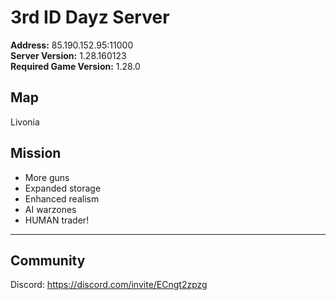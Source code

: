 # 3rd ID Dayz Server

**Address:** 85.190.152.95:11000  
**Server Version:** 1.28.160123  
**Required Game Version:** 1.28.0

## Map
Livonia

## Mission
- More guns
- Expanded storage
- Enhanced realism
- AI warzones
- HUMAN trader!

---

## Community
Discord: https://discord.com/invite/ECngt2zpzg